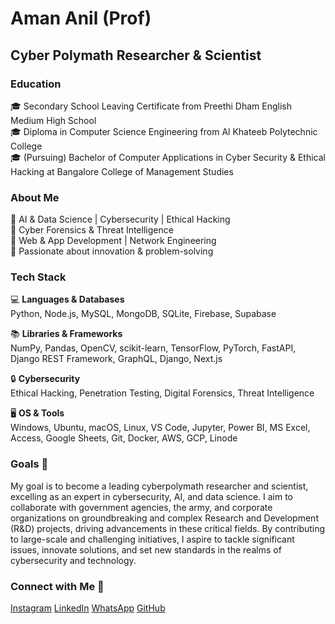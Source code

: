 # Aman Anil (Prof)

## Cyber Polymath Researcher & Scientist

### Education  
🎓 Secondary School Leaving Certificate from Preethi Dham English Medium High School  
🎓 Diploma in Computer Science Engineering from Al Khateeb Polytechnic College  
🎓 (Pursuing) Bachelor of Computer Applications in Cyber Security & Ethical Hacking at Bangalore College of Management Studies  

### About Me  
🔹 AI & Data Science | Cybersecurity | Ethical Hacking  
🔹 Cyber Forensics & Threat Intelligence  
🔹 Web & App Development | Network Engineering  
🔹 Passionate about innovation & problem-solving  

### Tech Stack  
💻 **Languages & Databases**  
Python, Node.js, MySQL, MongoDB, SQLite, Firebase, Supabase  

📚 **Libraries & Frameworks**  
NumPy, Pandas, OpenCV, scikit-learn, TensorFlow, PyTorch, FastAPI, Django REST Framework, GraphQL, Django, Next.js  

🔒 **Cybersecurity**  
Ethical Hacking, Penetration Testing, Digital Forensics, Threat Intelligence  

🖥 **OS & Tools**  
Windows, Ubuntu, macOS, Linux, VS Code, Jupyter, Power BI, MS Excel, Access, Google Sheets, Git, Docker, AWS, GCP, Linode  

### Goals 🎯  
My goal is to become a leading cyberpolymath researcher and scientist, excelling as an expert in cybersecurity, AI, and data science. I aim to collaborate with government agencies, the army, and corporate organizations on groundbreaking and complex Research and Development (R&D) projects, driving advancements in these critical fields. By contributing to large-scale and challenging initiatives, I aspire to tackle significant issues, innovate solutions, and set new standards in the realms of cybersecurity and technology.  

### Connect with Me 📱  
[Instagram](https://www.instagram.com/amananilofficial) [LinkedIn](https://www.linkedin.com/in/amananilofficial) [WhatsApp](https://wa.me/+917892939127) [GitHub](https://github.com/amananilofficial)    
